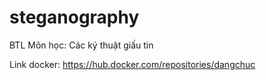 # steganography

BTL Môn học: Các ký thuật giấu tin

Link docker: https://hub.docker.com/repositories/dangchuc
